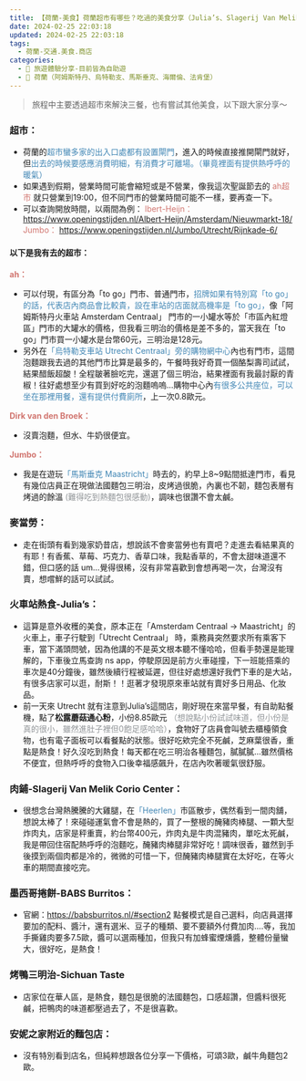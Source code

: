 ```yaml
---
title: 【荷蘭-美食】荷蘭超市有哪些？吃過的美食分享（Julia’s、Slagerij Van Melik Corio Center肉鋪、麥當勞、babs、Sichuan Taste）
date: 2024-02-25 22:03:18
updated: 2024-02-25 22:03:18
tags:
  - 荷蘭-交通.美食.商店
categories: 
  - 🌴 旅遊體驗分享-目前皆為自助遊
  - 🥥 荷蘭（阿姆斯特丹、烏特勒支、馬斯垂克、海爾倫、法肯堡）
---
```

>	旅程中主要透過超市來解決三餐，也有嘗試其他美食，以下跟大家分享～

<!-- more -->

### 超市：
+ 荷蘭的<font color=#4287B5>超市蠻多家的出入口處都有設置閘門</font>，進入的時候直接推開閘門就好，但<font color=#4287B5>出去的時候要感應消費明細，有消費才可離場。（畢竟裡面有提供熱呼呼的暖氣）</font>
+ 如果遇到假期，營業時間可能會縮短或是不營業，像我這次聖誕節去的 <font color=#D1756F>ah超市</font> 就只營業到19:00，但不同門市的營業時間可能不一樣，要再查一下。
+ 可以查詢開放時間，以兩間為例：
<font color=#D1756F>lbert-Heijn：</font>
https://www.openingstijden.nl/Albert-Heijn/Amsterdam/Nieuwmarkt-18/
<font color=#D1756F>Jumbo：</font>
https://www.openingstijden.nl/Jumbo/Utrecht/Rijnkade-6/

#### 以下是我有去的超市：
**<font color=#D1756F>ah： </font>**
+ 可以付現，有區分為「to go」門市、普通門市，<font color=#4287B5>招牌如果有特別寫「to go」的話，代表店內商品會比較貴，設在車站的店面就高機率是「to go」，</font>像「阿姆斯特丹火車站 Amsterdam Centraal」 門市的一小罐水等於「市區內紅燈區」門市的大罐水的價格，但我看三明治的價格是差不多的，當天我在「to go」門市買一小罐水是台幣60元，三明治是128元。
+ 另外在<font color=#4287B5>「烏特勒支車站 Utrecht Centraal」旁的購物網中心</font>內也有門市，這間泡麵跟我去過的其他門市比算是最多的，午餐時我好奇買一個酪梨壽司試試，結果醋飯超酸！全程皺著臉吃完，還選了個三明治，結果裡面有我最討厭的青椒！往好處想至少有買到好吃的泡麵嗚嗚...購物中心內<font color=#4287B5>有很多公共座位，可以坐在那裡用餐，還有提供付費廁所</font>，上一次0.8歐元。

**<font color=#D1756F>Dirk van den Broek： </font>**
+ 沒賣泡麵，但水、牛奶很便宜。

**<font color=#D1756F>Jumbo：</font>**
+ 我是在遊玩<font color=#4287B5>「馬斯垂克 Maastricht」</font>時去的，約早上8~9點間抵達門市，看見有幾位店員正在現做法國麵包三明治，皮烤過很脆，內裏也不韌，麵包表層有烤過的餘溫<font color=#909497> (難得吃到熱麵包很感動)</font>，調味也很讚不會太鹹。

### 麥當勞：
+ 走在街頭有看到幾家奶昔店，想說該不會麥當勞也有賣吧？走進去看結果真的有耶！有香蕉、草莓、巧克力、香草口味，我點香草的，不會太甜味道還不錯，但口感的話 um…覺得很稀，沒有非常喜歡到會想再喝一次，台灣沒有賣，想嚐鮮的話可以試試。

### 火車站熱食-Julia’s： 
+ 這算是意外收穫的美食，原本正在「Amsterdam Centraal -> Maastricht」的火車上，車子行駛到「Utrecht Centraal」 時，乘務員突然要求所有乘客下車，當下滿頭問號，因為他講的不是英文根本聽不懂哈哈，但看手勢還是能理解的，下車後立馬查詢 ns app，停駛原因是前方火車碰撞，下一班能搭乘的車次是40分鐘後，雖然後續行程被延遲，但往好處想還好我們下車的是大站，有很多店家可以逛，耐斯！！逛著才發現原來車站就有賣好多日用品、化妝品。
+ 前一天來 Utrecht 就有注意到Julia’s這間店，剛好現在來當早餐，有自助點餐機，點了**松露蘑菇通心粉**，小份8.85歐元<font color=#909497> （想說點小份試試味道，但小份是真的很小，雖然進肚子裡但0飽足感哈哈）</font>，食物好了店員會叫號去櫃檯領食物，也有電子面板可以看餐點的狀態。很好吃欸完全不死鹹，芝麻葉很香，重點是熱食！好久沒吃到熱食！每天都在吃三明治各種麵包，膩膩膩...雖然價格不便宜，但熱呼呼的食物入口後幸福感飆升，在店內吹著暖氣很舒服。

###  肉鋪-Slagerij Van Melik Corio Center：
+ 很想念台灣熱騰騰的大雞腿，在<font color=#4287B5>「Heerlen」</font>市區散步，偶然看到一間肉舖，想說太棒了！來碰碰運氣會不會是熱的，買了一整根的醃豬肉棒腿、一顆大型炸肉丸，店家是秤重賣，約台幣400元，炸肉丸是牛肉混豬肉，單吃太死鹹，我是帶回住宿配熱呼呼的泡麵吃，醃豬肉棒腿非常好吃！調味很香，雖然到手後摸到兩個肉都是冷的，微微的可惜一下，但醃豬肉棒腿實在太好吃，在等火車的期間直接吃完。

### 墨西哥捲餅-BABS Burritos：
+ 官網：https://babsburritos.nl/#section2
點餐模式是自己選料，向店員選擇要加的配料、醬汁，還有選米、豆子的種類、要不要額外付費加肉….等，我加手撕雞肉要多7.5歐，醬可以選兩種加，但我只有加蜂蜜煙燻醬，整體份量蠻大，很好吃，是熱食！

### 烤鴨三明治-Sichuan Taste
+ 店家位在華人區，是熱食，麵包是很脆的法國麵包，口感超讚，但醬料很死鹹，把鴨肉的味道都壓過去了，不是很喜歡。

### 安妮之家附近的麵包店：
+ 沒有特別看到店名，但純粹想跟各位分享一下價格，可頌3歐，鹹牛角麵包2歐。